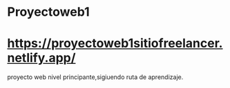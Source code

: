 # Proyectoweb1 
# https://proyectoweb1sitiofreelancer.netlify.app/

proyecto web nivel principante,sigiuendo ruta de aprendizaje.

